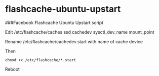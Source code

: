 flashcache-ubuntu-upstart
=========================

###Facebook Flashcache Ubuntu Upstart script

Edit /etc/flashcache/caches
	ssd	cachedev	sysctl_dev_name	mount_point

Rename /etc/flashcache/cachedev.start with name of cache device

Then

	chmod +x /etc/flashcache/*.start

Reboot